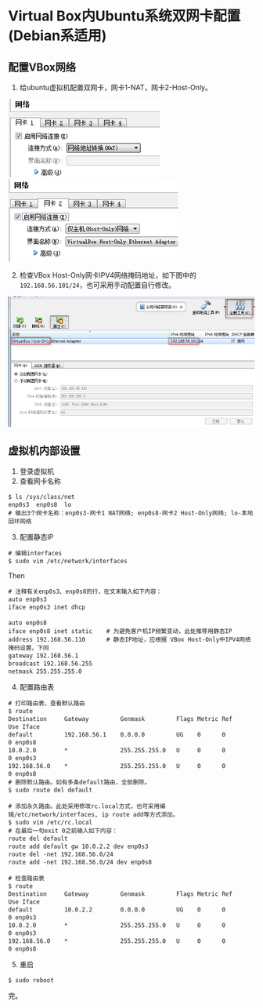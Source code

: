 # Virtual Box内Ubuntu系统双网卡配置(Debian系适用)

## 配置VBox网络
1. 给ubuntu虚拟机配置双网卡，网卡1-NAT，网卡2-Host-Only。

![](./img/net-config-1.png) ![](./img/net-config-2.png)

2. 检查VBox Host-Only网卡IPV4网络掩码地址，如下图中的`192.168.56.101/24`，也可采用手动配置自行修改。

![](./img/net-config-3.png)

## 虚拟机内部设置
1. 登录虚拟机
2. 查看网卡名称
```shell
$ ls /sys/class/net
enp0s3  enp0s8  lo
# 输出3个网卡名称：enp0s3-网卡1 NAT网络; enp0s8-网卡2 Host-Only网络; lo-本地回环网络
```
3. 配置静态IP
```shell
# 编辑interfaces
$ sudo vim /etc/network/interfaces
```
Then
```
# 注释有关enp0s3、enp0s8的行，在文末输入如下内容：    
auto enp0s3
iface enp0s3 inet dhcp

auto enp0s8
iface enp0s8 inet static    # 为避免客户机IP频繁变动，此处推荐用静态IP
address 192.168.56.110      # 静态IP地址，应根据 VBox Host-Only中IPV4网络掩码设置，下同
gateway 192.168.56.1
broadcast 192.168.56.255
netmask 255.255.255.0

```

4. 配置路由表
```shell
# 打印路由表，查看默认路由
$ route
Destination     Gateway         Genmask         Flags Metric Ref    Use Iface
default         192.168.56.1    0.0.0.0         UG    0      0        0 enp0s8
10.0.2.0        *               255.255.255.0   U     0      0        0 enp0s3
192.168.56.0    *               255.255.255.0   U     0      0        0 enp0s8
# 删除默认路由。如有多条default路由，全部删除。
$ sudo route del default

# 添加永久路由。此处采用修改rc.local方式，也可采用编辑/etc/network/interfaces, ip route add等方式添加。
$ sudo vim /etc/rc.local
# 在最后一句exit 0之前输入如下内容：
route del default
route add default gw 10.0.2.2 dev enp0s3
route del -net 192.168.56.0/24
route add -net 192.168.56.0/24 dev enp0s8

# 检查路由表
$ route
Destination     Gateway         Genmask         Flags Metric Ref    Use Iface
default         10.0.2.2        0.0.0.0         UG    0      0        0 enp0s3
10.0.2.0        *               255.255.255.0   U     0      0        0 enp0s3
192.168.56.0    *               255.255.255.0   U     0      0        0 enp0s8
```

5. 重启
```shell
$ sudo reboot
```

完。